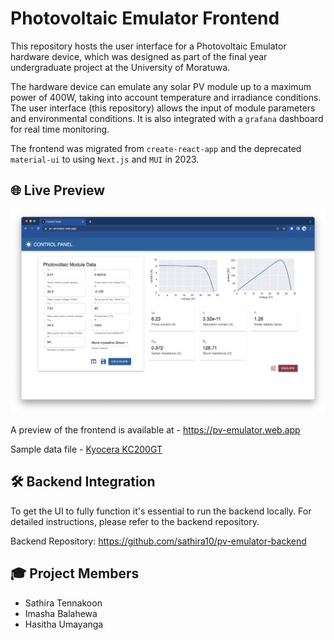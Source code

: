 # Photovoltaic Emulator Frontend

This repository hosts the user interface for a Photovoltaic Emulator hardware device, which was designed as part of the final year undergraduate project at the University of Moratuwa.

The hardware device can emulate any solar PV module up to a maximum power of 400W, taking into account temperature and irradiance conditions. The user interface (this repository) allows the input of module parameters and environmental conditions. It is also integrated with a `grafana` dashboard for real time monitoring.

The frontend was migrated from `create-react-app` and the deprecated `material-ui` to using `Next.js` and `MUI` in 2023.


## 🌐 Live Preview

![screenshot](/docs/Screenshot.png)

A preview of the frontend is available at - https://pv-emulator.web.app

Sample data file - [Kyocera KC200GT](https://github.com/sathira10/pv-emulator/blob/main/docs/kc200gt.json)


## 🛠️ Backend Integration

To get the UI to fully function it's essential to run the backend locally. For detailed instructions, please refer to the backend repository.

Backend Repository: https://github.com/sathira10/pv-emulator-backend


## 🎓 Project Members

- Sathira Tennakoon
- Imasha Balahewa
- Hasitha Umayanga